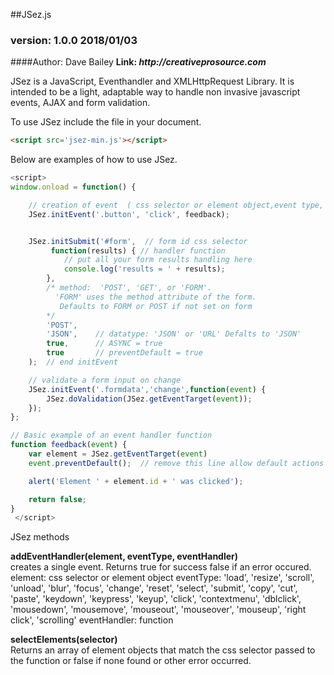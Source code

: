   ##JSez.js
  ### version: 1.0.0 2018/01/03
  ####Author: Dave Bailey
  **Link: _http://creativeprosource.com_**
  

 JSez is a JavaScript, Eventhandler and XMLHttpRequest Library.
 It is intended to be a light, adaptable way to handle
 non invasive javascript events, AJAX and form validation.
 
 To use JSez include the file in your document.
 ```HTML
 <script src='jsez-min.js'></script>
 ```
Below are examples of how to use JSez.
 ```javascript
 <script>
 window.onload = function() {
 
     // creation of event  ( css selector or element object,event type, handler function )
     JSez.initEvent('.button', 'click', feedback);
 
 
     JSez.initSubmit('#form',  // form id css selector
          function(results) { // handler function
             // put all your form results handling here
             console.log('results = ' + results);
         },
         /* method:  'POST', 'GET', or 'FORM'.  
           'FORM' uses the method attribute of the form. 
            Defaults to FORM or POST if not set on form 
         */
         'POST',
         'JSON', 	// datatype: 'JSON' or 'URL' Defalts to 'JSON'         
         true,   	// ASYNC = true
         true    	// preventDefault = true
     );  // end initEvent
 
     // validate a form input on change
     JSez.initEvent('.formdata','change',function(event) {
         JSez.doValidation(JSez.getEventTarget(event));
     });
 };
 
 // Basic example of an event handler function
 function feedback(event) {
     var element = JSez.getEventTarget(event)
     event.preventDefault();  // remove this line allow default actions like form submission or links going to href
 
     alert('Element ' + element.id + ' was clicked');
 
     return false;
 }
  </script>
```
 
JSez methods

**addEventHandler(element, eventType, eventHandler)**<br>
creates a single event. Returns true for success false if an error occured.<br>
element: css selector or element object
eventType: 'load', 'resize', 'scroll', 'unload', 'blur', 'focus', 'change', 'reset', 'select', 'submit', 'copy', 'cut', 'paste', 'keydown', 'keypress', 'keyup', 'click', 'contextmenu', 'dblclick', 'mousedown', 'mousemove', 'mouseout', 'mouseover', 'mouseup', 'right click', 'scrolling'
eventHandler: function

**selectElements(selector)**<br>
Returns an array of element objects that match the css selector passed to the function or false if none found or other error occurred.
